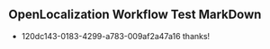 ## OpenLocalization Workflow Test MarkDown
* 120dc143-0183-4299-a783-009af2a47a16 thanks!

<!--HONumber=Oct16_HO4-->


